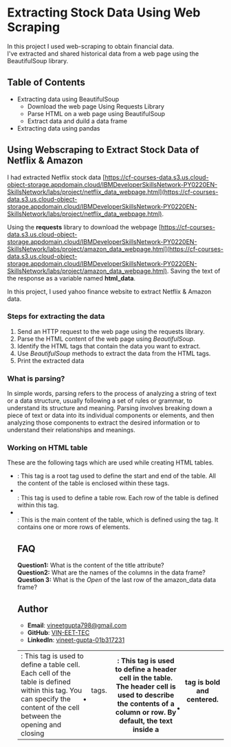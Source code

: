 
# Extracting Stock Data Using Web Scraping

In this project I used web-scraping to obtain financial data.  
I've extracted and shared historical data from a web page using the BeautifulSoup library.

## Table of Contents

- Extracting data using BeautifulSoup
    - Download the web page Using Requests Library
    - Parse HTML on a web page using BeautifulSoup
    - Extract data and duild a data frame
- Extracting data using pandas

## Using Webscraping to Extract Stock Data of Netflix & Amazon

I had extracted Netflix stock data [https://cf-courses-data.s3.us.cloud-object-storage.appdomain.cloud/IBMDeveloperSkillsNetwork-PY0220EN-SkillsNetwork/labs/project/netflix_data_webpage.html](https://cf-courses-data.s3.us.cloud-object-storage.appdomain.cloud/IBMDeveloperSkillsNetwork-PY0220EN-SkillsNetwork/labs/project/netflix_data_webpage.html).


Using the **requests** library to download the webpage [https://cf-courses-data.s3.us.cloud-object-storage.appdomain.cloud/IBMDeveloperSkillsNetwork-PY0220EN-SkillsNetwork/labs/project/amazon_data_webpage.html](https://cf-courses-data.s3.us.cloud-object-storage.appdomain.cloud/IBMDeveloperSkillsNetwork-PY0220EN-SkillsNetwork/labs/project/amazon_data_webpage.html). Saving the text of the response as a variable named **html_data**.


In this project, I used yahoo finance website to extract Netflix & Amazon data.

### Steps for extracting the data
1. Send an HTTP request to the web page using the requests library.
2. Parse the HTML content of the web page using *BeautifulSoup*.
3. Identify the HTML tags that contain the data you want to extract.
4. Use *BeautifulSoup* methods to extract the data from the HTML tags.
5. Print the extracted data

### What is parsing?

In simple words, parsing refers to the process of analyzing a string of text or a data structure, usually following a set of rules or grammar, to understand its structure and meaning.
Parsing involves breaking down a piece of text or data into its individual components or elements, and then analyzing those components to extract the desired information or to understand their relationships and meanings.

### Working on HTML table

These are the following tags which are used while creating HTML tables.

- <table>: This tag is a root tag used to define the start and end of the table. All the content of the table is enclosed within these tags. 

- <tr>: This tag is used to define a table row. Each row of the table is defined within this tag.

- <td>: This tag is used to define a table cell. Each cell of the table is defined within this tag. You can specify the content of the cell between the opening and closing <td> tags.

- <th>: This tag is used to define a header cell in the table. The header cell is used to describe the contents of a column or row. By default, the text inside a <th> tag is bold and centered.

- <tbody>: This is the main content of the table, which is defined using the <tbody> tag. It contains one or more rows of <tr> elements.

## FAQ

**Question1:** What is the content of the title attribute?
\
**Question2:** What are the names of the columns in the data frame?
**Question 3:** What is the *Open* of the last row of the amazon_data data frame?


## Author
- **Email**: vineetgupta798@gmail.com
- **GitHub**: [VIN-EET-TEC](https://https://github.com/VIN-EET-TEC)
- **LinkedIn**: [vineet-gupta-01b317231](https://www.linkedin.com/in/vineet-gupta-01b317231/)
